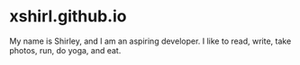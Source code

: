 # xshirl.github.io

My name is Shirley, and I am an aspiring developer. I like to read, write, take photos, run, do yoga, and eat. 
